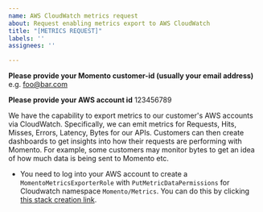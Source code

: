 ```yaml
---
name: AWS CloudWatch metrics request
about: Request enabling metrics export to AWS CloudWatch
title: "[METRICS REQUEST]"
labels: ''
assignees: ''

---
```


**Please provide your Momento customer-id (usually your email address)**
e.g. foo@bar.com

**Please provide your AWS account id**
123456789

We have the capability to export metrics to our customer's AWS accounts via CloudWatch. Specifically, we can emit metrics for Requests, Hits, Misses, Errors, Latency, Bytes for our APIs. Customers can then create dashboards to get insights into how their requests are performing with Momento. For example, some customers may monitor bytes to get an idea of how much data is being sent to Momento etc.

- You need to log into your AWS account to create a `MomentoMetricsExporterRole` with `PutMetricDataPermissions` for Cloudwatch namespace `Momento/Metrics`. You can do this by clicking [this stack creation link](https://console.aws.amazon.com/cloudformation/home?region=us-west-2#/stacks/create/review?stackName=momento-metrics-exporter-role&templateURL=https://momento-public-resources-us-west-2.s3.us-west-2.amazonaws.com/momento_metrics_exporter_stack.template.json).
